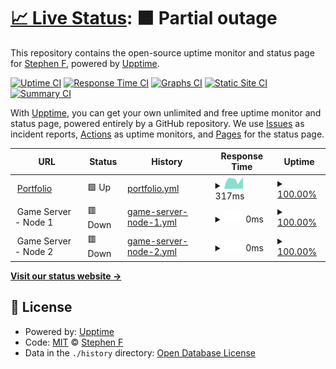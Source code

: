 # [📈 Live Status](https://status.snipey.dev): <!--live status--> **🟧 Partial outage**

This repository contains the open-source uptime monitor and status page for [Stephen F](https://snipey.dev), powered by [Upptime](https://github.com/upptime/upptime).

[![Uptime CI](https://github.com/Snipey/uptime/workflows/Uptime%20CI/badge.svg)](https://github.com/upptime/upptime/actions?query=workflow%3A%22Uptime+CI%22)
[![Response Time CI](https://github.com/Snipey/uptime/workflows/Response%20Time%20CI/badge.svg)](https://github.com/upptime/upptime/actions?query=workflow%3A%22Response+Time+CI%22)
[![Graphs CI](https://github.com/Snipey/uptime/workflows/Graphs%20CI/badge.svg)](https://github.com/upptime/upptime/actions?query=workflow%3A%22Graphs+CI%22)
[![Static Site CI](https://github.com/Snipey/uptime/workflows/Static%20Site%20CI/badge.svg)](https://github.com/upptime/upptime/actions?query=workflow%3A%22Static+Site+CI%22)
[![Summary CI](https://github.com/Snipey/uptime/workflows/Summary%20CI/badge.svg)](https://github.com/upptime/upptime/actions?query=workflow%3A%22Summary+CI%22)

With [Upptime](https://upptime.js.org), you can get your own unlimited and free uptime monitor and status page, powered entirely by a GitHub repository. We use [Issues](https://github.com/Snipey/uptime/issues) as incident reports, [Actions](https://github.com/Snipey/uptime/actions) as uptime monitors, and [Pages](https://status.snipey.dev) for the status page.

<!--start: status pages-->
<!-- This summary is generated by Upptime (https://github.com/upptime/upptime) -->
<!-- Do not edit this manually, your changes will be overwritten -->
<!-- prettier-ignore -->
| URL | Status | History | Response Time | Uptime |
| --- | ------ | ------- | ------------- | ------ |
| <img alt="" src="https://favicons.githubusercontent.com/www.snipey.dev" height="13"> [Portfolio](https://www.snipey.dev) | 🟩 Up | [portfolio.yml](https://github.com/Snipey/uptime/commits/HEAD/history/portfolio.yml) | <details><summary><img alt="Response time graph" src="./graphs/portfolio/response-time-week.png" height="20"> 317ms</summary><br><a href="https://status.snipey.dev/history/portfolio"><img alt="Response time 320" src="https://img.shields.io/endpoint?url=https%3A%2F%2Fraw.githubusercontent.com%2FSnipey%2Fuptime%2FHEAD%2Fapi%2Fportfolio%2Fresponse-time.json"></a><br><a href="https://status.snipey.dev/history/portfolio"><img alt="24-hour response time 389" src="https://img.shields.io/endpoint?url=https%3A%2F%2Fraw.githubusercontent.com%2FSnipey%2Fuptime%2FHEAD%2Fapi%2Fportfolio%2Fresponse-time-day.json"></a><br><a href="https://status.snipey.dev/history/portfolio"><img alt="7-day response time 317" src="https://img.shields.io/endpoint?url=https%3A%2F%2Fraw.githubusercontent.com%2FSnipey%2Fuptime%2FHEAD%2Fapi%2Fportfolio%2Fresponse-time-week.json"></a><br><a href="https://status.snipey.dev/history/portfolio"><img alt="30-day response time 269" src="https://img.shields.io/endpoint?url=https%3A%2F%2Fraw.githubusercontent.com%2FSnipey%2Fuptime%2FHEAD%2Fapi%2Fportfolio%2Fresponse-time-month.json"></a><br><a href="https://status.snipey.dev/history/portfolio"><img alt="1-year response time 320" src="https://img.shields.io/endpoint?url=https%3A%2F%2Fraw.githubusercontent.com%2FSnipey%2Fuptime%2FHEAD%2Fapi%2Fportfolio%2Fresponse-time-year.json"></a></details> | <details><summary><a href="https://status.snipey.dev/history/portfolio">100.00%</a></summary><a href="https://status.snipey.dev/history/portfolio"><img alt="All-time uptime 100.00%" src="https://img.shields.io/endpoint?url=https%3A%2F%2Fraw.githubusercontent.com%2FSnipey%2Fuptime%2FHEAD%2Fapi%2Fportfolio%2Fuptime.json"></a><br><a href="https://status.snipey.dev/history/portfolio"><img alt="24-hour uptime 100.00%" src="https://img.shields.io/endpoint?url=https%3A%2F%2Fraw.githubusercontent.com%2FSnipey%2Fuptime%2FHEAD%2Fapi%2Fportfolio%2Fuptime-day.json"></a><br><a href="https://status.snipey.dev/history/portfolio"><img alt="7-day uptime 100.00%" src="https://img.shields.io/endpoint?url=https%3A%2F%2Fraw.githubusercontent.com%2FSnipey%2Fuptime%2FHEAD%2Fapi%2Fportfolio%2Fuptime-week.json"></a><br><a href="https://status.snipey.dev/history/portfolio"><img alt="30-day uptime 100.00%" src="https://img.shields.io/endpoint?url=https%3A%2F%2Fraw.githubusercontent.com%2FSnipey%2Fuptime%2FHEAD%2Fapi%2Fportfolio%2Fuptime-month.json"></a><br><a href="https://status.snipey.dev/history/portfolio"><img alt="1-year uptime 100.00%" src="https://img.shields.io/endpoint?url=https%3A%2F%2Fraw.githubusercontent.com%2FSnipey%2Fuptime%2FHEAD%2Fapi%2Fportfolio%2Fuptime-year.json"></a></details>
| <img alt="" src="https://favicons.githubusercontent.com/null" height="13"> Game Server - Node 1 | 🟥 Down | [game-server-node-1.yml](https://github.com/Snipey/uptime/commits/HEAD/history/game-server-node-1.yml) | <details><summary><img alt="Response time graph" src="./graphs/game-server-node-1/response-time-week.png" height="20"> 0ms</summary><br><a href="https://status.snipey.dev/history/game-server-node-1"><img alt="Response time 145" src="https://img.shields.io/endpoint?url=https%3A%2F%2Fraw.githubusercontent.com%2FSnipey%2Fuptime%2FHEAD%2Fapi%2Fgame-server-node-1%2Fresponse-time.json"></a><br><a href="https://status.snipey.dev/history/game-server-node-1"><img alt="24-hour response time 0" src="https://img.shields.io/endpoint?url=https%3A%2F%2Fraw.githubusercontent.com%2FSnipey%2Fuptime%2FHEAD%2Fapi%2Fgame-server-node-1%2Fresponse-time-day.json"></a><br><a href="https://status.snipey.dev/history/game-server-node-1"><img alt="7-day response time 0" src="https://img.shields.io/endpoint?url=https%3A%2F%2Fraw.githubusercontent.com%2FSnipey%2Fuptime%2FHEAD%2Fapi%2Fgame-server-node-1%2Fresponse-time-week.json"></a><br><a href="https://status.snipey.dev/history/game-server-node-1"><img alt="30-day response time 143" src="https://img.shields.io/endpoint?url=https%3A%2F%2Fraw.githubusercontent.com%2FSnipey%2Fuptime%2FHEAD%2Fapi%2Fgame-server-node-1%2Fresponse-time-month.json"></a><br><a href="https://status.snipey.dev/history/game-server-node-1"><img alt="1-year response time 145" src="https://img.shields.io/endpoint?url=https%3A%2F%2Fraw.githubusercontent.com%2FSnipey%2Fuptime%2FHEAD%2Fapi%2Fgame-server-node-1%2Fresponse-time-year.json"></a></details> | <details><summary><a href="https://status.snipey.dev/history/game-server-node-1">100.00%</a></summary><a href="https://status.snipey.dev/history/game-server-node-1"><img alt="All-time uptime 100.00%" src="https://img.shields.io/endpoint?url=https%3A%2F%2Fraw.githubusercontent.com%2FSnipey%2Fuptime%2FHEAD%2Fapi%2Fgame-server-node-1%2Fuptime.json"></a><br><a href="https://status.snipey.dev/history/game-server-node-1"><img alt="24-hour uptime 100.00%" src="https://img.shields.io/endpoint?url=https%3A%2F%2Fraw.githubusercontent.com%2FSnipey%2Fuptime%2FHEAD%2Fapi%2Fgame-server-node-1%2Fuptime-day.json"></a><br><a href="https://status.snipey.dev/history/game-server-node-1"><img alt="7-day uptime 100.00%" src="https://img.shields.io/endpoint?url=https%3A%2F%2Fraw.githubusercontent.com%2FSnipey%2Fuptime%2FHEAD%2Fapi%2Fgame-server-node-1%2Fuptime-week.json"></a><br><a href="https://status.snipey.dev/history/game-server-node-1"><img alt="30-day uptime 100.00%" src="https://img.shields.io/endpoint?url=https%3A%2F%2Fraw.githubusercontent.com%2FSnipey%2Fuptime%2FHEAD%2Fapi%2Fgame-server-node-1%2Fuptime-month.json"></a><br><a href="https://status.snipey.dev/history/game-server-node-1"><img alt="1-year uptime 100.00%" src="https://img.shields.io/endpoint?url=https%3A%2F%2Fraw.githubusercontent.com%2FSnipey%2Fuptime%2FHEAD%2Fapi%2Fgame-server-node-1%2Fuptime-year.json"></a></details>
| <img alt="" src="https://favicons.githubusercontent.com/null" height="13"> Game Server - Node 2 | 🟥 Down | [game-server-node-2.yml](https://github.com/Snipey/uptime/commits/HEAD/history/game-server-node-2.yml) | <details><summary><img alt="Response time graph" src="./graphs/game-server-node-2/response-time-week.png" height="20"> 0ms</summary><br><a href="https://status.snipey.dev/history/game-server-node-2"><img alt="Response time 0" src="https://img.shields.io/endpoint?url=https%3A%2F%2Fraw.githubusercontent.com%2FSnipey%2Fuptime%2FHEAD%2Fapi%2Fgame-server-node-2%2Fresponse-time.json"></a><br><a href="https://status.snipey.dev/history/game-server-node-2"><img alt="24-hour response time 0" src="https://img.shields.io/endpoint?url=https%3A%2F%2Fraw.githubusercontent.com%2FSnipey%2Fuptime%2FHEAD%2Fapi%2Fgame-server-node-2%2Fresponse-time-day.json"></a><br><a href="https://status.snipey.dev/history/game-server-node-2"><img alt="7-day response time 0" src="https://img.shields.io/endpoint?url=https%3A%2F%2Fraw.githubusercontent.com%2FSnipey%2Fuptime%2FHEAD%2Fapi%2Fgame-server-node-2%2Fresponse-time-week.json"></a><br><a href="https://status.snipey.dev/history/game-server-node-2"><img alt="30-day response time 0" src="https://img.shields.io/endpoint?url=https%3A%2F%2Fraw.githubusercontent.com%2FSnipey%2Fuptime%2FHEAD%2Fapi%2Fgame-server-node-2%2Fresponse-time-month.json"></a><br><a href="https://status.snipey.dev/history/game-server-node-2"><img alt="1-year response time 0" src="https://img.shields.io/endpoint?url=https%3A%2F%2Fraw.githubusercontent.com%2FSnipey%2Fuptime%2FHEAD%2Fapi%2Fgame-server-node-2%2Fresponse-time-year.json"></a></details> | <details><summary><a href="https://status.snipey.dev/history/game-server-node-2">100.00%</a></summary><a href="https://status.snipey.dev/history/game-server-node-2"><img alt="All-time uptime 100.00%" src="https://img.shields.io/endpoint?url=https%3A%2F%2Fraw.githubusercontent.com%2FSnipey%2Fuptime%2FHEAD%2Fapi%2Fgame-server-node-2%2Fuptime.json"></a><br><a href="https://status.snipey.dev/history/game-server-node-2"><img alt="24-hour uptime 100.00%" src="https://img.shields.io/endpoint?url=https%3A%2F%2Fraw.githubusercontent.com%2FSnipey%2Fuptime%2FHEAD%2Fapi%2Fgame-server-node-2%2Fuptime-day.json"></a><br><a href="https://status.snipey.dev/history/game-server-node-2"><img alt="7-day uptime 100.00%" src="https://img.shields.io/endpoint?url=https%3A%2F%2Fraw.githubusercontent.com%2FSnipey%2Fuptime%2FHEAD%2Fapi%2Fgame-server-node-2%2Fuptime-week.json"></a><br><a href="https://status.snipey.dev/history/game-server-node-2"><img alt="30-day uptime 100.00%" src="https://img.shields.io/endpoint?url=https%3A%2F%2Fraw.githubusercontent.com%2FSnipey%2Fuptime%2FHEAD%2Fapi%2Fgame-server-node-2%2Fuptime-month.json"></a><br><a href="https://status.snipey.dev/history/game-server-node-2"><img alt="1-year uptime 100.00%" src="https://img.shields.io/endpoint?url=https%3A%2F%2Fraw.githubusercontent.com%2FSnipey%2Fuptime%2FHEAD%2Fapi%2Fgame-server-node-2%2Fuptime-year.json"></a></details>

<!--end: status pages-->

[**Visit our status website →**](https://status.snipey.dev)

## 📄 License

- Powered by: [Upptime](https://github.com/upptime/upptime)
- Code: [MIT](./LICENSE) © [Stephen F](https://snipey.dev)
- Data in the `./history` directory: [Open Database License](https://opendatacommons.org/licenses/odbl/1-0/)
